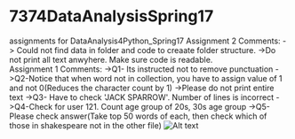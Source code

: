 # 7374DataAnalysisSpring17
assignments for DataAnalysis4Python_Spring17
Assignment 2 Comments:
-> Could not find data in folder and code to creaate folder structure.
->Do not print all text anwyhere. Make sure code is readable.
</br>
Assignment 1 Comments:
->Q1- Its instructed not to remove punctuation
->Q2-Notice that when word not in collection, you have to assign value of 1 and not 0(Reduces the character count by 1)
->Please do not print entire text
->Q3- Have to check 'JACK SPARROW'. Number of lines is incorrect
->Q4-Check for user 121. Count age group of 20s, 30s age group 
->Q5-Please check answer(Take top 50 words of each, then check which of those in shakespeare not in the other file)
![Alt text](/path/to/ana_1_type_distribution.png)
